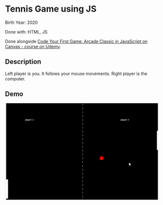 # Tennis Game using JS
Birth Year: 2020

Done with: HTML, JS

Done alongside [Code Your First Game: Arcade Classic in JavaScript on Canvas - course on Udemy](https://www.udemy.com/course/code-your-first-game/).

## Description
Left player is you. It follows your mouse movements. Right player is the computer. 

## Demo

![Demo](demo.gif)